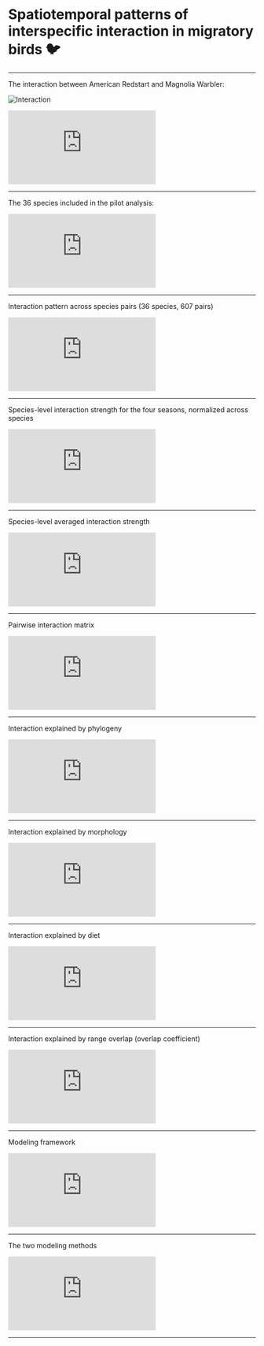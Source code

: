 # **Spatiotemporal patterns of interspecific interaction in migratory birds** :bird:


-----
The interaction between American Redstart and Magnolia Warbler:


![Interaction](https://chenyangkang.github.io/co_migration_poster_QR_code/assets/Interaction_American_Redstart_AND_Magnolia_Warbler.pred.gif)


![Interaction](https://chenyangkang.github.io/co_migration_poster_QR_code/assets/Interaction_American_Redstart_AND_Magnolia_Warbler_interaction_strength_whole_year_plot_no_filter.pdf)

-----

The 36 species included in the pilot analysis:

![species](https://chenyangkang.github.io/co_migration_poster_QR_code/assets/Annual_cycle_of_phenology_by_species.pdf)

-----

Interaction pattern across species pairs (36 species, 607 pairs)

![Average_interaction_seasonal_dynamics_bootstrap](https://chenyangkang.github.io/co_migration_poster_QR_code/assets/Average_interaction_seasonal_dynamics_bootstrap.pdf)


-----

Species-level interaction strength for the four seasons, normalized across species

![Variation_of_interaction_along_periods](https://chenyangkang.github.io/co_migration_poster_QR_code/assets/Variation_of_interaction_along_periods.pdf)

-----

Species-level averaged interaction strength

![species_level_average_strength](https://chenyangkang.github.io/co_migration_poster_QR_code/assets/species_level_average_strength.pdf)


-----

Pairwise interaction matrix

![Pairwise_interaction_matrix](https://chenyangkang.github.io/co_migration_poster_QR_code/assets/Pairwise_interaction_matrix.pdf)

-----

Interaction explained by phylogeny

![Interaction_explained_by_phylogeny](https://chenyangkang.github.io/co_migration_poster_QR_code/assets/Interaction_explained_by_phylogeny.pdf)

-----

Interaction explained by morphology

![Interaction_explained_by_morphology](https://chenyangkang.github.io/co_migration_poster_QR_code/assets/Interaction_explained_by_morphology.pdf)

-----


Interaction explained by diet

![Interaction_explained_by_diet](https://chenyangkang.github.io/co_migration_poster_QR_code/assets/Interaction_explained_by_diet.pdf)

-----

Interaction explained by range overlap (overlap coefficient)

![Interaction_explained_by_range_overlap_by_overlap_coefficient](https://chenyangkang.github.io/co_migration_poster_QR_code/assets/Interaction_explained_by_range_overlap_by_overlap_coefficient.pdf)

-----

Modeling framework

![Modeling](https://chenyangkang.github.io/co_migration_poster_QR_code/assets/Modeling.pdf)


-----

The two modeling methods


![The_two_method](https://chenyangkang.github.io/co_migration_poster_QR_code/assets/The_two_method.pdf)

-----